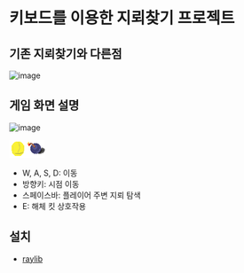 # 키보드를 이용한 지뢰찾기 프로젝트
## 기존 지뢰찾기와 다른점
<img width="1319" alt="image" src="https://user-images.githubusercontent.com/54760813/173545961-7b61d851-2c95-45cf-a804-cda9ef7409a8.png"> <br>

## 게임 화면 설명 
<img width="586" alt="image" src="https://user-images.githubusercontent.com/54760813/173545398-277f9dce-66db-48c3-a2be-f20f4490f804.png"> <br>

![](resources/S.png)![](resources/mine.png)
- W, A, S, D: 이동<br>
- 방향키: 시점 이동<br>
- 스페이스바: 플레이어 주변 지뢰 탐색<br>
- E: 해체 킷 상호작용<br>

## 설치
- [raylib](https://github.com/raysan5/raylib)



